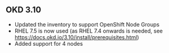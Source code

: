 ## OKD 3.10

- Updated the inventory to support OpenShift Node Groups
- RHEL 7.5 is now used (as RHEL 7.4 onwards is needed, see https://docs.okd.io/3.10/install/prerequisites.html)
- Added support for 4 nodes
